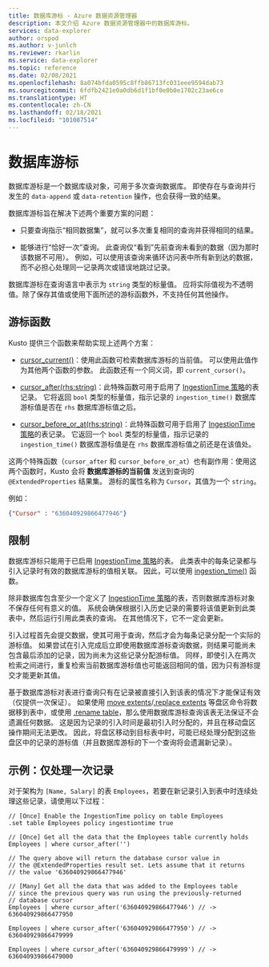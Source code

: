 ```yaml
---
title: 数据库游标 - Azure 数据资源管理器
description: 本文介绍 Azure 数据资源管理器中的数据库游标。
services: data-explorer
author: orspod
ms.author: v-junlch
ms.reviewer: rkarlin
ms.service: data-explorer
ms.topic: reference
ms.date: 02/08/2021
ms.openlocfilehash: 8a074bfda0595c8ffb86713fc031eee9594dab73
ms.sourcegitcommit: 6fdfb2421e0a0db6d1f1bf0e0b0e1702c23ae6ce
ms.translationtype: HT
ms.contentlocale: zh-CN
ms.lasthandoff: 02/18/2021
ms.locfileid: "101087514"
---
```

# <a name="database-cursors"></a>数据库游标

数据库游标是一个数据库级对象，可用于多次查询数据库。 即使存在与查询并行发生的 `data-append` 或 `data-retention` 操作，也会获得一致的结果。

数据库游标旨在解决下述两个重要方案的问题：

* 只要查询指示“相同数据集”，就可以多次重复相同的查询并获得相同的结果。

* 能够进行“恰好一次”查询。 此查询仅“看到”先前查询未看到的数据（因为那时该数据不可用）。
   例如，可以使用该查询来循环访问表中所有新到达的数据，而不必担心处理同一记录两次或错误地跳过记录。

数据库游标在查询语言中表示为 `string` 类型的标量值。 应将实际值视为不透明值。除了保存其值或使用下面所述的游标函数外，不支持任何其他操作。

## <a name="cursor-functions"></a>游标函数

Kusto 提供三个函数来帮助实现上述两个方案：

* [cursor_current()](../query/cursorcurrent.md)：使用此函数可检索数据库游标的当前值。
   可以使用此值作为其他两个函数的参数。
   此函数还有一个同义词，即 `current_cursor()`。

* [cursor_after(rhs:string)](../query/cursorafterfunction.md)：此特殊函数可用于启用了 [IngestionTime 策略](ingestiontime-policy.md)的表记录。 它将返回 `bool` 类型的标量值，指示记录的 `ingestion_time()` 数据库游标值是否在 `rhs` 数据库游标值之后。

* [cursor_before_or_at(rhs:string)](../query/cursorbeforeoratfunction.md)：此特殊函数可用于启用了 [IngestionTime 策略](ingestiontime-policy.md)的表记录。 它返回一个 `bool` 类型的标量值，指示记录的 `ingestion_time()` 数据库游标值是在 `rhs` 数据库游标值之前还是在该值处。

这两个特殊函数（`cursor_after` 和 `cursor_before_or_at`）也有副作用：使用这两个函数时，Kusto 会将 **数据库游标的当前值** 发送到查询的 `@ExtendedProperties` 结果集。 游标的属性名称为 `Cursor`，其值为一个 `string`。 

例如：

```json
{"Cursor" : "636040929866477946"}
```

## <a name="restrictions"></a>限制

数据库游标只能用于已启用 [IngestionTime 策略](ingestiontime-policy.md)的表。 此类表中的每条记录都与引入记录时有效的数据库游标的值相关联。
因此，可以使用 [ingestion_time()](../query/ingestiontimefunction.md) 函数。

除非数据库包含至少一个定义了 [IngestionTime 策略](ingestiontime-policy.md)的表，否则数据库游标对象不保存任何有意义的值。
系统会确保根据引入历史记录的需要将该值更新到此类表中，然后运行引用此类表的查询。 在其他情况下，它不一定会更新。

引入过程首先会提交数据，使其可用于查询，然后才会为每条记录分配一个实际的游标值。 如果尝试在引入完成后立即使用数据库游标查询数据，则结果可能尚未包含最后添加的记录，因为尚未为这些记录分配游标值。 同样，即使引入在两次检索之间进行，重复检索当前数据库游标值也可能返回相同的值，因为只有游标提交才能更新其值。

基于数据库游标对表进行查询只有在记录被直接引入到该表的情况下才能保证有效（仅提供一次保证）。 如果使用 [move extents](move-extents.md)/[.replace extents](replace-extents.md) 等盘区命令将数据移到表中，或使用 [.rename table](rename-table-command.md)，那么使用数据库游标查询该表无法保证不会遗漏任何数据。 这是因为记录的引入时间是最初引入时分配的，并且在移动盘区操作期间无法更改。 因此，将盘区移动到目标表中时，可能已经处理分配到这些盘区中的记录的游标值（并且数据库游标的下一个查询将会遗漏新记录）。

## <a name="example-processing-records-exactly-once"></a>示例：仅处理一次记录

对于架构为 `[Name, Salary]` 的表 `Employees`，若要在新记录引入到表中时连续处理这些记录，请使用以下过程：

```kusto
// [Once] Enable the IngestionTime policy on table Employees
.set table Employees policy ingestiontime true

// [Once] Get all the data that the Employees table currently holds 
Employees | where cursor_after('')

// The query above will return the database cursor value in
// the @ExtendedProperties result set. Lets assume that it returns
// the value '636040929866477946'

// [Many] Get all the data that was added to the Employees table
// since the previous query was run using the previously-returned
// database cursor 
Employees | where cursor_after('636040929866477946') // -> 636040929866477950

Employees | where cursor_after('636040929866477950') // -> 636040929866479999

Employees | where cursor_after('636040929866479999') // -> 636040939866479000
```
